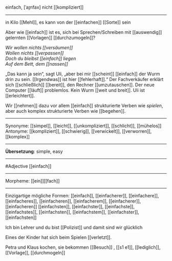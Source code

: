 einfach, [ˈaɪ̯nfax]
nicht [[kompliziert]]

---
in Kilo [[Mehl]], es kann von der [[einfachen]] [[Sorte]] sein

Aber wie [[einfach]] ist es, sich bei Sprechen/Schreiben mit [[auswendig]] gelernten [[Vorlagen]] [[durchzumogeln]]?

*Wir wollen nichts [[versäumen]]*  
*Wollen nichts [[verpassen]]*  
*Doch du bleibst [[einfach]] liegen*  
*Auf dem Bett, dem [[nassen]]*

„Das kann ja sein“, sagt Uli, „aber bei mir [[scheint]] [[einfach]] der Wurm drin zu sein. [[Irgendwas]] ist hier [[fehlerhaft]].“ Der Fachverkäufer erklärt sich [[schließlich]] [[bereit]], den Rechner [[umzutauschen]]. Der neue Computer [[läuft]] problemlos. Kein Wurm [[weit und breit]]. Uli ist [[erleichtert]].

Wir [[nehmen]] dazu vor allem [[einfach]] strukturierte Verben wie _spielen_, aber auch komplex strukturierte Verben wie [[begehen]]. 

---
Synonyme: 
[[simpel]], [[leicht]], [[unkompliziert]], [[schlicht]], [[mühelos]]
Antonyme:
[[kompliziert]], [[schwierig]], [[verwickelt]], [[verworren]], [[komplex]]

---
**Übersetzung**:
simple, easy

---
#Adjective [[einfach]]

---
Morpheme:
[[ein]][[fach]]

---


Einzigartige mögliche Formen: 
[[einfach]], [[einfacherer]], [[einfachere]], [[einfacheres]], [[einfacheren]], [[einfacherem]], [[einfacherer]], [[einfacheren]]
[[einfachsten]], [[einfachster]], [[einfachste]], [[einfachstes]], [[einfachsten]], [[einfachstem]], [[einfachster]], [[einfachsten]]


Ich bin Lehrer und du bist [[Polizist]] und damit sind wir glücklich

Eines der Kinder hat sich beim Spielen [[verletzt]].

  
Petra und Klaus kochen, sie bekommen [[Besuch]]
, [[s1 e1]], [[lediglich]], [[Vorlage]], [[durchmogeln]]